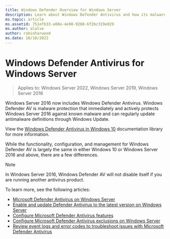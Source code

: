 ```yaml
---
title: Windows Defender Overview for Windows Server
description: Learn about Windows Defender Antivirus and how its malware protection that immediately and actively protects Windows Server 2016 against known malware. 
ms.topic: article
ms.assetid: 751efb33-a08e-4e90-9208-6f2bc319e029
ms.author: alalve
author: robinharwood
ms.date: 10/10/2022
---
```

# Windows Defender Antivirus for Windows Server

>Applies to: Windows Server 2022, Windows Server 2019, Windows Server 2016

Windows Server 2016 now includes Windows Defender Antivirus. Windows Defender AV is malware protection that immediately and actively protects Windows Server 2016 against known malware and can regularly update antimalware definitions through Windows Update.

View the [Windows Defender Antivirus in Windows 10](/windows/threat-protection/windows-defender-antivirus/windows-defender-antivirus-in-windows-10) documentation library for more information.

While the functionality, configuration, and management for Windows Defender AV is largely the same in either Windows 10 or Windows Server 2016 and above, there are a few differences.

> [!NOTE]
> In Windows Server 2016, Windows Defender AV will not disable itself if you are running another antivirus product.

To learn more, see the following articles:

- [Microsoft Defender Antivirus on Windows Server](/microsoft-365/security/defender-endpoint/microsoft-defender-antivirus-on-windows-server)
- [Enable and update Defender Antivirus to the latest version on Windows Server](/microsoft-365/security/defender-endpoint/enable-update-mdav-to-latest-ws)
- [Configure Microsoft Defender Antivirus features](/microsoft-365/security/defender-endpoint/configure-microsoft-defender-antivirus-features)
- [Configure Microsoft Defender Antivirus exclusions on Windows Server](/microsoft-365/security/defender-endpoint/configure-server-exclusions-microsoft-defender-antivirus)
- [Review event logs and error codes to troubleshoot issues with Microsoft Defender Antivirus](/microsoft-365/security/defender-endpoint/troubleshoot-microsoft-defender-antivirus)
